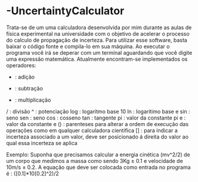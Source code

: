 # -UncertaintyCalculator
Trata-se de um uma calculadora desenvolvida por mim durante as aulas de física experimental na universidade com o objetivo de acelerar o processo do calculo de propagação de incerteza.
Para utilizar esse software, basta baixar o código fonte e compila-lo em sua máquina. Ao executar o programa você irá se deperar com um  terminal aguardando que você digite uma expressão matemática.
Atualmente encontram-se implementados os operadores:
 + : adição
 
 - : subtração
 
 * : multiplicação
 
/ : divisão
^ : potenciação
log : logaritmo base 10
ln : logaritimo base e
sin : seno
sen : seno
cos : cosseno
tan : tangente
pi : valor da constante pi
e  : valor da constante e
() : parenteses para alterar a ordem de execução das operações como em qualquer calculadora cientifica
[] : para indicar a incerteza  associado a um valor, deve ser posicionado á direita do valor ao qual essa incerteza se aplica

Exemplo: Suponha que precisamos calcular a energia cinética (mv^2/2) de um corpo que medimos a massa como sendo 3Kg ± 0.1 e velocidade de 10m/s  ± 0.2. A equação que deve ser colocada como entrada no programa é : ([0.1]*10[0.2]^2)/2
